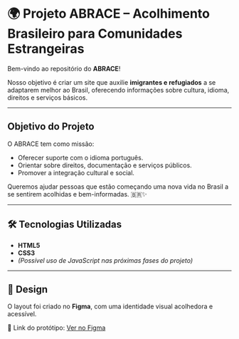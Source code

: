 # 🌍 Projeto ABRACE – Acolhimento Brasileiro para Comunidades Estrangeiras

Bem-vindo ao repositório do **ABRACE**! 

Nosso objetivo é criar um site que auxilie **imigrantes e refugiados** a se adaptarem melhor ao Brasil, oferecendo informações sobre cultura, idioma, direitos e serviços básicos.

---

## Objetivo do Projeto

O ABRACE tem como missão:

-  Oferecer suporte com o idioma português.
-  Orientar sobre direitos, documentação e serviços públicos.
-  Promover a integração cultural e social.

Queremos ajudar pessoas que estão começando uma nova vida no Brasil a se sentirem acolhidas e bem-informadas. 🇧🇷✨

---

## 🛠️ Tecnologias Utilizadas

- **HTML5**
- **CSS3**
- *(Possível uso de JavaScript nas próximas fases do projeto)*

---

## 🎨 Design

O layout foi criado no **Figma**, com uma identidade visual acolhedora e acessível.

🔗 Link do protótipo: [Ver no Figma](https://www.figma.com/proto/kWTZHVNAIlrmNsTE8ayYgw/Projeto-ABRACE?node-id=0-1&t=ta0LFqwBIjb0Q1J1-1)

